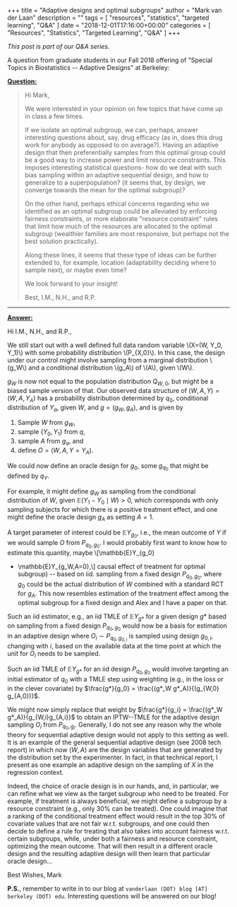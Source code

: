 +++
title = "Adaptive designs and optimal subgroups"
author = "Mark van der Laan"
description = ""
tags = [
    "resources",
    "statistics",
    "targeted learning",
    "Q&A"
]
date = "2018-12-01T17:16:00+00:00"
categories = [
    "Resources",
    "Statistics",
    "Targeted Learning",
    "Q&A"
]
+++

_This post is part of our Q&A series._

A question from graduate students in our Fall 2018 offering of "Special Topics
in Biostatistics -- Adaptive Designs" at Berkeley:

<u>**Question:**</u>

> Hi Mark,
>
> We were interested in your opinion on few topics that have come up in class
> a few times.
>
> If we isolate an optimal subgroup, we can, perhaps, answer interesting
> questions about, say, drug efficacy (as in, does this drug work for anybody
> as opposed to on average?). Having an adaptive design that then
> preferentially samples from this optimal group could be a good way to increase
> power and limit resource constraints. This imposes interesting statistical
> questions- how do we deal with such bias sampling within an adaptive
> sequential design, and how to generalize to a superpopulation? (it seems that,
> by design, we converge towards the mean for the optimal subgroup)?
>
> On the other hand, perhaps ethical concerns regarding who we identified as
> an optimal subgroup could be alleviated by enforcing fairness constraints, or
> more elaborate "resource constraint" rules that limit how much of the
> resources are allocated to the optimal subgroup (wealthier families are most
> responsive, but perhaps not the best solution practically).
>
> Along these lines, it seems that these type of ideas can be further extended
> to, for example, location (adaptability deciding where to sample next), or
> maybe even time?
>
> We look forward to your insight!
>
> Best,
> I.M., N.H., and R.P.


---


<u>**Answer:**</u>

Hi I.M., N.H., and R.P.,

We still start out with a well defined full data random variable \\(X=(W, Y_0,
Y_1)\\) with some probability distribution \\(P_{X,0}\\). In this case, the
design under our control might involve sampling from a marginal distribution
\\(g_W\\) and a conditional distribution \\(g_A\\) of \\(A\\), given \\(W\\).

$g_W$ is now not equal to the population distribution $Q_{W,0}$, but might
be a biased sample version of that. Our observed data structure of
$(W, A, Y) = (W, A, Y_A)$ has a probability distribution determined by
$q_0$, conditional distribution of $Y_a$, given $W$, and $g=(g_W, g_A)$,
and is given by

1. Sample $W$ from $g_{W}$,
2. sample $\{Y_0, Y_1\}$ from $q$,
3. sample $A$ from $g_a$, and
4. define $O = (W, A, Y = Y_A)$.

We could now define an oracle design for $g_0$, some $g_{q_0}$ that might
be defined by $q_Y$.

For example, it might define $g_W$ as sampling from the conditional
distribution of $W$, given $\mathbb{E}(Y_1 - Y_0 \mid W) > 0$, which corresponds
with only sampling subjects for which there is a positive treatment effect, and
one might define the oracle design $g_{A}$ as setting $A = 1$.

A target parameter of interest could be $\mathbb{E}Y_{g_0}$, i.e., the mean
outcome of $Y$ if we would sample $O$ from $P_{q_0,g_0}$. I would probably first
want to know how to estimate this quantity, maybe \\[\mathbb{E}Y_{g_0}
- \mathbb{E}Y_{g_W,A=0},\\] causal effect of treatment for optimal subgroup)
-- based on iid. sampling from a fixed design $P_{q_0,g_0}$, where $g_0$ could
be the actual distribution of $W$ combined with a standard RCT for $g_A$. This
now resembles estimation of the treatment effect among the optimal subgroup for
a fixed design and Alex and I have a paper on that.

Such an iid estimator, e.g., an iid TMLE of $\mathbb{E}Y_{g*}$ for a given
design $g*$ based on sampling from a fixed design $P_{q_0,g_0}$ would now be
a basis for estimation in an adaptive design where $O_i \sim P_{q_0,g_{0,i}}$ is
sampled using design $g_{0,i}$, changing with $i$, based on the available data
at the time point at which the unit for $O_i$ needs to be sampled.

Such an iid TMLE of $\mathbb{E}Y_{g*}$ for an iid design $P_{q_0,g_0}$ would
involve targeting an initial estimator of $q_0$ with a TMLE step using weighting
(e.g., in the loss or in the clever covariate) by $\frac{g*}{g_0} = \frac{(g*_W
g*_A)}{(g_{W,0} g_{A,0})}$.

We might now simply replace that weight by $\frac{g*}{g_i} = \frac{(g*_W
g*_A)}{g_{W,i}g_{A,i}}$ to obtain an IPTW--TMLE for the adaptive design sampling
$O_i$ from $P_{q_0,g_i}$. Generally, I do not see any reason why the whole
theory for sequential adaptive design would not apply to this setting as well.
It is an example of the general sequential adaptive design (see 2008 tech
report) in which now $(W,A)$ are the design variables that are generated by the
distribution set by the experimenter. In fact, in that technical report,
I present as one example an adaptive design on the sampling of $X$ in the
regression context.

Indeed, the choice of oracle design is in our hands, and, in particular, we can
refine what we view as the target subgroup who need to be treated. For example,
if treatment is always beneficial, we might define a subgroup by a resource
constraint (e.g., only 30% can be treated). One could imagine that a ranking of
the conditional treatment effect would result in the top 30% of covariate values
that are not fair w.r.t. subgroups, and one could then decide to define a rule
for treating that also takes into account fairness w.r.t. certain subgroups,
while, under both a fairness and resource constraint, optimizing the mean
outcome. That will then result in a different oracle design and the resulting
adaptive design will then learn that particular oracle design...

Best Wishes,
Mark

__P.S.__, remember to write in to our blog at `vanderlaan (DOT) blog [AT]
berkeley (DOT) edu`. Interesting questions will be answered on our blog!

